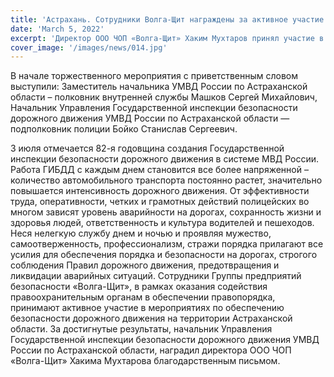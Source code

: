 ```yaml
---
title: 'Астрахань. Сотрудники Волга-Щит награждены за активное участие в мероприятиях по обеспечению безопасности дорожного движения на территории  Астраханской области.'
date: 'March 5, 2022'
excerpt: 'Директор ООО ЧОП «Волга-Щит» Хаким Мухтаров принял участие в  торжественном мероприятии посвященном годовщине создания ГИБДД в системе МВД России. '
cover_image: '/images/news/014.jpg'
---
```


В начале торжественного мероприятия с приветственным словом выступили: Заместитель начальника УМВД России по Астраханской области – полковник внутренней службы Машков Сергей Михайлович, Начальник Управления Государственной инспекции безопасности дорожного движения УМВД России по Астраханской области — подполковник полиции Бойко Станислав Сергеевич.

3 июля отмечается 82-я годовщина создания Государственной инспекции безопасности дорожного движения в системе МВД России. Работа ГИБДД с каждым днем становится все более напряженной – количество автомобильного транспорта постоянно растет, значительно повышается интенсивность дорожного движения. От эффективности труда, оперативности, четких и грамотных действий полицейских во многом зависят уровень аварийности на дорогах, сохранность жизни и здоровья людей, ответственность и культура водителей и пешеходов.
Неся нелегкую службу днем и ночью и проявляя мужество, самоотверженность, профессионализм, стражи порядка прилагают все усилия для обеспечения порядка и безопасности на дорогах, строгого соблюдения Правил дорожного движения, предотвращения и ликвидации аварийных ситуаций.
Сотрудники Группы предприятий безопасности «Волга-Щит», в рамках оказания содействия правоохранительным органам в обеспечении правопорядка, принимают активное участие в мероприятиях по обеспечению безопасности дорожного движения на территории Астраханской области.
За достигнутые результаты, начальник Управления Государственной инспекции безопасности дорожного движения УМВД России по Астраханской области, наградил директора ООО ЧОП «Волга-Щит» Хакима Мухтарова благодарственным письмом.


